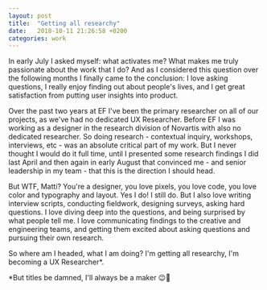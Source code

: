 ```yaml
---
layout: post
title:  "Getting all researchy"
date:   2018-10-11 21:26:58 +0200
categories: work
---
```


<!-- ![Building a fence](/assets/images/fenceBlogPost.jpg){: .after-title }
<br/><br/> -->

In early July I asked myself: what activates me? What makes me truly passionate about the work that I do? And as I considered this question over the following months I finally came to the conclusion: I love asking questions, I really enjoy finding out about people's lives, and I get great satisfaction from putting user insights into product. 

Over the past two years at EF I've been the primary researcher on all of our projects, as we've had no dedicated UX Researcher. Before EF I was working as a designer in the research division of Novartis with also no dedicated researcher. So doing research - contextual inquiry, workshops, interviews, etc - was an absolute critical part of my work. But I never thought I would do it full time, until I presented some research findings I did last April and then again in early August that convinced me - and senior leadership in my team - that this is the direction I should head.

But WTF, Matti? You're a designer, you love pixels, you love code, you love color and typography and layout. Yes I do! I still do. But I also love writing interview scripts, conducting fieldwork, designing surveys, asking hard questions. I love diving deep into the questions, and being surprised by what people tell me. I love communicating findings to the creative and engineering teams, and getting them excited about asking questions and pursuing their own research.

So where am I headed, what I am doing? I'm getting all researchy, I'm becoming a UX Researcher*.

<p class="captionText">*But titles be damned, I'll always be a maker 😉🦈